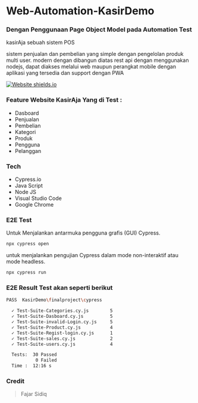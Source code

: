 # Web-Automation-KasirDemo
### Dengan Penggunaan Page Object Model pada Automation Test

kasirAja sebuah sistem POS 

sistem penjualan dan pembelian yang simple dengan pengelolan produk multi user. modern dengan dibangun diatas rest api dengan menggunakan nodejs, dapat diakses melalui web maupun perangkat mobile dengan aplikasi yang tersedia dan support dengan PWA


[![Website shields.io](https://img.shields.io/website-up-down-green-red/http/shields.io.svg)](https://kasirdemo.belajarqa.com/login)

### Feature Website  KasirAja Yang di Test :

- Dasboard
- Penjualan
- Pembelian
- Kategori
- Produk
- Pengguna
- Pelanggan 

### Tech

- Cypress.io
- Java Script
- Node JS
- Visual Studio Code
- Google Chrome 

### E2E Test

Untuk Menjalankan antarmuka pengguna grafis (GUI) Cypress.

```sh
npx cypress open 
```
untuk menjalankan pengujian Cypress dalam mode non-interaktif atau mode headless.

```sh
npx cypress run
```

### E2E Result Test akan seperti berikut

```sh
PASS  KasirDemo\finalproject\cypress

  ✓ Test-Suite-Categories.cy.js        5
  ✓ Test-Suite-Dasboard.cy.js          5
  ✓ Test-Suite-invalid-Login.cy.js     5
  ✓ Test-Suite-Product.cy.js           4
  ✓ Test-Suite-Regist-login.cy.js      1
  ✓ Test-Suite-sales.cy.js             2
  ✓ Test-Suite-users.cy.js             4

  Tests:  30 Passed
           0 Failed
  Time :  12:16 s

```

### Credit

>  Fajar Sidiq


